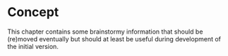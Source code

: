 # Concept

This chapter contains some brainstormy information that should be (re)moved eventually but should at least be useful during development of the initial version.
